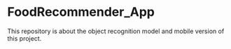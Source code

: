 # FoodRecommender_App

This repository is about the object recognition model and mobile version of this project.
